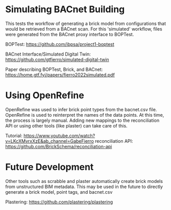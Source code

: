 # Simulating BACnet Building

This tests the workflow of generating a brick model from configurations that would be retrieved from a BACnet scan. For this 'simulated' workflow, files were generated from the BACnet proxy interface to BOPTest. 

BOPTest: https://github.com/ibpsa/project1-boptest

BACnet Interface/Simulated Digital Twin: https://github.com/gtfierro/simulated-digital-twin

Paper describing BOPTest, Brick, and BACnet: https://home.gtf.fyi/papers/fierro2022simulated.pdf

# Using OpenRefine

OpenRefine was used to infer brick point types from the bacnet.csv file. OpenRefine is used to reinterpret the names of the data points. At this time, the process is largely manual. Adding new mappings to the reconciliation API or using other tools (like plaster) can take care of this. 

Tutorial: https://www.youtube.com/watch?v=LKcXMvrxXzE&ab_channel=GabeFierro
reconciliation API: https://github.com/BrickSchema/reconciliation-api

# Future Development

Other tools such as scrabble and plaster automatically create brick models from unstructured BIM metadata. This may be used in the future to directly generate a brick model, point tags, and bacnet.csv

Plastering: https://github.com/plastering/plastering